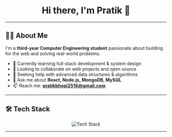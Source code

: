 <h1 align="center">Hi there, I'm Pratik 👋</h1>


---

## 👨‍💻 About Me

I'm a **third-year Computer Engineering student** passionate about building for the web and solving real-world problems.

- 🌱 Currently learning full-stack development & system design  
- 👯 Looking to collaborate on web projects and open source  
- 🤔 Seeking help with advanced data structures & algorithms  
- 💬 Ask me about **React, Node.js, MongoDB, MySQL**  
- 📫 Reach me: **pratikbhopi2516@gmail.com**

---

## 🛠️ Tech Stack

<p align="center">
  <img src="https://skillicons.dev/icons?i=c,cpp,java,html,css,js,react,nodejs,mongodb,mysql" alt="Tech Stack" />
</p>

---


